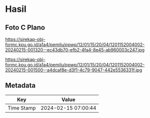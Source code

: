 # Hasil

## Foto C Plano

https://sirekap-obj-formc.kpu.go.id/a1a4/pemilu/ppwp/12/01/15/20/04/1201152004002-20240215-001320--ec43db70-efb2-4fa4-8e45-ab960003c247.jpg

https://sirekap-obj-formc.kpu.go.id/a1a4/pemilu/ppwp/12/01/15/20/04/1201152004002-20240215-001500--a4dcaf8e-d3f1-4c79-9047-442e5536331f.jpg


## Metadata

| Key        | Value               |
| ---------- | ------------------- |
| Time Stamp | 2024-02-15 07:00:44 |




